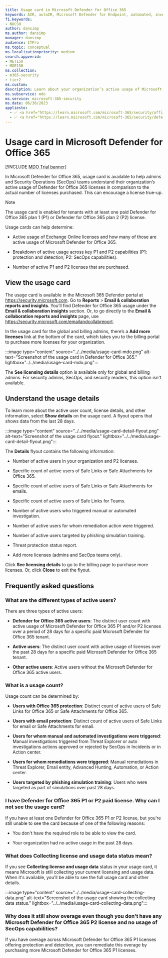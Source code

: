 ```yaml
---
title: Usage card in Microsoft Defender for Office 365
keywords: AIR, autoIR, Microsoft Defender for Endpoint, automated, investigation, response, remediation, threats, advanced, threat, protection
f1.keywords:
- NOCSH
author: dansimp
ms.author: dansimp
manager: dansimp
audience: ITPro
ms.topic: conceptual
ms.localizationpriority: medium
search.appverid:
- MET150
- MOE150
ms.collection:
- m365-security
- tier2
ms.custom:
description: Learn about your organization’s active usage of Microsoft Defender for Office 365 licenses versus the actual number of licenses purchased.
ms.subservice: mdo
ms.service: microsoft-365-security
ms.date: 06/30/2023
appliesto:
  - ✅ <a href="https://learn.microsoft.com/microsoft-365/security/office-365-security/microsoft-defender-for-office-365-product-overview#microsoft-defender-for-office-365-plan-1-vs-plan-2-cheat-sheet" target="_blank">Microsoft Defender for Office 365 plan 1 and plan 2</a>
  - ✅ <a href="https://learn.microsoft.com/microsoft-365/security/defender/microsoft-365-defender" target="_blank">Microsoft 365 Defender</a>
---
```


# Usage card in Microsoft Defender for Office 365

[!INCLUDE [MDO Trial banner](../includes/mdo-trial-banner.md)]

In Microsoft Defender for Office 365, usage card is available to help admins and Security Operations (SecOps) teams understand their organization’s active usage of Defender for Office 365 licenses in comparison to the actual number of licenses purchased. This can encourage a license true-up.

> [!NOTE]
> The usage card is enabled for tenants with at least one paid Defender for Office 365 plan 1 (P1) or Defender for Office 365 plan 2 (P2) license.

Usage cards can help determine:

- Active usage of Exchange Online licenses and how many of those are active usage of Microsoft Defender for Office 365. 

- Breakdown of active usage across key P1 and P2 capabilities (P1: protection and detection; P2: SecOps capabilities). 

- Number of active P1 and P2 licenses that are purchased.

## View the usage card

The usage card is available in the Microsoft 365 Defender portal at https://security.microsoft.com. Go to **Reports** > **Email & collaboration reports and insights**. You’ll find Defender for Office 365 usage under the **Email & collaboration insights** section. Or, to go directly to the **Email & collaboration reports and insights** page, use https://security.microsoft.com/emailandcollabreport.

In the usage card for the global and billing admins, there’s a **Add more licenses** link at the bottom of the card, which takes you to the billing portal to purchase more licenses for your organization.

:::image type="content" source="../../media/usage-card-mdo.png" alt-text="Screenshot of the usage card in Defender for Office 365." lightbox="../../media/usage-card-mdo.png":::

The **See licensing details** option is available only for global and billing admins. For security admins, SecOps, and security readers, this option isn't available.  

## Understand the usage details

To learn more about the active user count, license details, and other information, select **Show details** on the usage card. A flyout opens that shows data from the last 28 days.  

:::image type="content" source="../../media/usage-card-detail-flyout.png" alt-text="Screenshot of the usage card flyout." lightbox="../../media/usage-card-detail-flyout.png":::

The **Details** flyout contains the following information:

- Number of active users in your organization and P2 licenses.

- Specific count of active users of Safe Links or Safe Attachments for Office 365. 

- Specific count of active users of Safe Links or Safe Attachments for emails.

- Specific count of active users of Safe Links for Teams. 

- Number of active users who triggered manual or automated investigation.

- Number of active users for whom remediation action were triggered.

- Number of active users targeted by phishing simulation training.

- Threat protection status report.

- Add more licenses (admins and SecOps teams only).  

Click **See licensing details** to go to the billing page to purchase more licenses. Or, click **Close** to exit the flyout.

## Frequently asked questions

### What are the different types of active users?

There are three types of active users:

- **Defender for Office 365 active users**: The distinct user count with active usage of Microsoft Defender for Office 365 P1 and/or P2 licenses over a period of 28 days for a specific paid Microsoft Defender for Office 365 tenant.

- **Active users**: The distinct user count with active usage of licenses over the past 28 days for a specific paid Microsoft Defender for Office 365 tenant.

- **Other active users**: Active users without the Microsoft Defender for Office 365 active users.  

### What is a usage count?

Usage count can be determined by:

- **Users with Office 365 protection**: Distinct count of active users of Safe Links for Office 365 or Safe Attachments for Office 365.

- **Users with email protection**: Distinct count of active users of Safe Links for email or Safe Attachments for email.

- **Users for whom manual and automated investigations were triggered**: Manual investigations triggered from Threat Explorer or auto investigations actions approved or rejected by SecOps in Incidents or in Action center. 

- **Users for whom remediations were triggered**: Manual remediations in Threat Explorer, Email entity, Advanced Hunting, Automation, or Action center. 

- **Users targeted by phishing simulation training**: Users who were targeted as part of simulations over past 28 days. 

### I have Defender for Office 365 P1 or P2 paid license. Why can I not see the usage card?

If you have at least one Defender for Office 365 P1 or P2 license, but you're still unable to see the card because of one of the following reasons:

- You don't have the required role to be able to view the card.

- Your organization had no active usage in the past 28 days.

### What does Collecting license and usage data status mean?

If you see **Collecting license and usage data** status in your usage card, it means Microsoft is still collecting your current licensing and usage data. When it's available, you'll be able to see the full usage card and other details.

:::image type="content" source="../../media/usage-card-collecting-data.png" alt-text="Screenshot of the usage card showing the collecting data status." lightbox="../../media/usage-card-collecting-data.png":::

### Why does it still show overage even though you don't have any Microsoft Defender for Office 365 P2 license and no usage of SecOps capabilities?

If you have overage across Microsoft Defender for Office 365 P1 licenses offering protection and detection, you can remediate this overage by purchasing more Microsoft Defender for Office 365 P1 licenses.